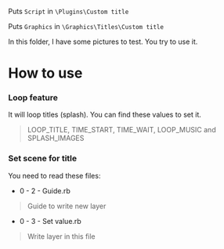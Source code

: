 Puts `Script` in `\Plugins\Custom title`

Puts `Graphics` in `\Graphics\Titles\Custom title`

In this folder, I have some pictures to test. You try to use it.

# How to use
### Loop feature
It will loop titles (splash). You can find these values to set it.
> LOOP_TITLE, TIME_START, TIME_WAIT, LOOP_MUSIC and SPLASH_IMAGES
### Set scene for title
You need to read these files:
* 0 - 2 - Guide.rb
> Guide to write new layer
* 0 - 3 - Set value.rb
> Write layer in this file